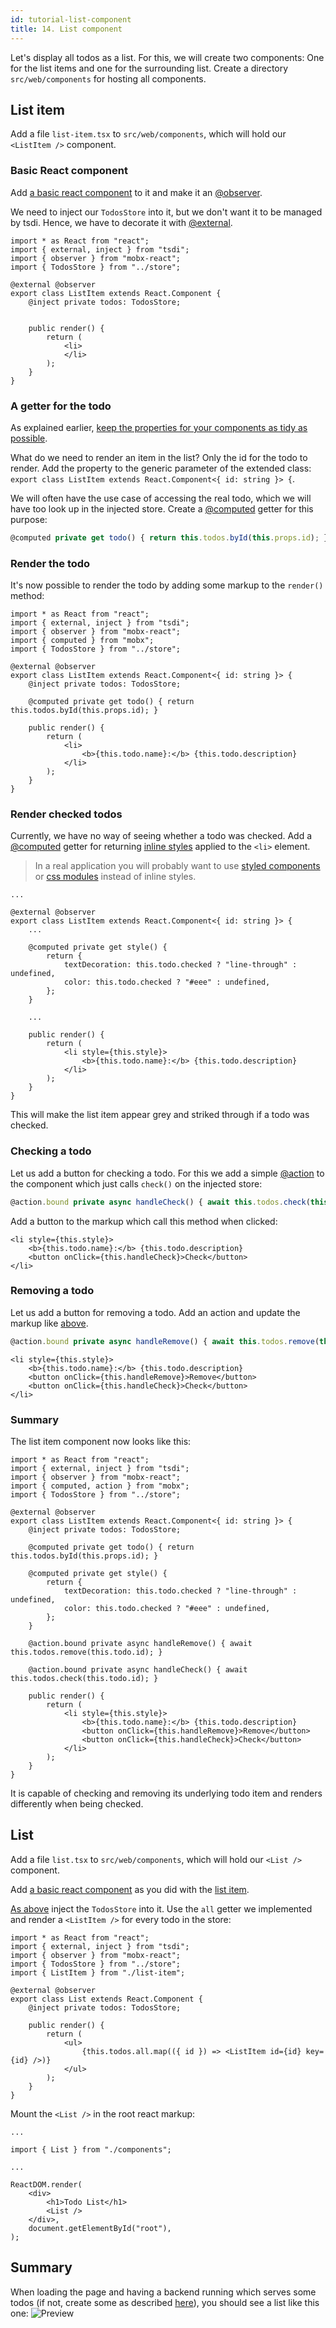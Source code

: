 ```yaml
---
id: tutorial-list-component
title: 14. List component
---
```


Let's display all todos as a list.
For this, we will create two components: One for the list items and one for the surrounding list.
Create a directory `src/web/components` for hosting all components.

## List item

Add a file `list-item.tsx` to `src/web/components`, which will hold our `<ListItem />` component.

### Basic React component

Add [a basic react component](https://reactjs.org/docs/react-component.html) to it and make it an [@observer](https://mobx.js.org/refguide/observer-component.html).

We need to inject our `TodosStore` into it, but we don't want it to be managed by tsdi. Hence, we have to decorate it with [@external](https://tsdi.js.org/docs/en/features.html#externals).

```tsx
import * as React from "react";
import { external, inject } from "tsdi";
import { observer } from "mobx-react";
import { TodosStore } from "../store";

@external @observer
export class ListItem extends React.Component {
    @inject private todos: TodosStore;


    public render() {
        return (
            <li>
            </li>
        );
    }
}
```

### A getter for the todo

As explained earlier, [keep the properties for your components as tidy as possible](introduction-architectural-inspirations#don-t-mix-up-markup-and-dataflow).

What do we need to render an item in the list? Only the id for the todo to render.
Add the property to the generic parameter of the extended class: `export class ListItem extends React.Component<{ id: string }> {`.

We will often have the use case of accessing the real todo, which we will have too look up in the injected store. Create a [@computed](https://mobx.js.org/refguide/computed-decorator.html) getter for this purpose:

```typescript
@computed private get todo() { return this.todos.byId(this.props.id); }
```

### Render the todo

It's now possible to render the todo by adding some markup to the `render()` method:

```tsx
import * as React from "react";
import { external, inject } from "tsdi";
import { observer } from "mobx-react";
import { computed } from "mobx";
import { TodosStore } from "../store";

@external @observer
export class ListItem extends React.Component<{ id: string }> {
    @inject private todos: TodosStore;

    @computed private get todo() { return this.todos.byId(this.props.id); }

    public render() {
        return (
            <li>
                <b>{this.todo.name}:</b> {this.todo.description}
            </li>
        );
    }
}
```

### Render checked todos

Currently, we have no way of seeing whether a todo was checked.
Add a [@computed](https://mobx.js.org/refguide/computed-decorator.html) getter for returning [inline styles](https://reactjs.org/docs/dom-elements.html#style) applied to the `<li>` element.

> In a real application you will probably want to use [styled components](https://www.styled-components.com/) or [css modules](https://github.com/css-modules/css-modules) instead of inline styles.

```tsx
...

@external @observer
export class ListItem extends React.Component<{ id: string }> {
    ...

    @computed private get style() {
        return {
            textDecoration: this.todo.checked ? "line-through" : undefined,
            color: this.todo.checked ? "#eee" : undefined,
        };
    }

    ...

    public render() {
        return (
            <li style={this.style}>
                <b>{this.todo.name}:</b> {this.todo.description}
            </li>
        );
    }
}
```

This will make the list item appear grey and striked through if a todo was checked.

### Checking a todo

Let us add a button for checking a todo.
For this we add a simple [@action](https://mobx.js.org/refguide/action.html) to the component which just calls `check()` on the injected store:

```typescript
@action.bound private async handleCheck() { await this.todos.check(this.todo.id); }
```

Add a button to the markup which call this method when clicked:


```tsx
<li style={this.style}>
    <b>{this.todo.name}:</b> {this.todo.description}
    <button onClick={this.handleCheck}>Check</button>
</li>
```

### Removing a todo

Let us add a button for removing a todo.
Add an action and update the markup like [above](#checking-a-todo).

```typescript
@action.bound private async handleRemove() { await this.todos.remove(this.todo.id); }
```

```tsx
<li style={this.style}>
    <b>{this.todo.name}:</b> {this.todo.description}
    <button onClick={this.handleRemove}>Remove</button>
    <button onClick={this.handleCheck}>Check</button>
</li>
```

### Summary

The list item component now looks like this:

```tsx
import * as React from "react";
import { external, inject } from "tsdi";
import { observer } from "mobx-react";
import { computed, action } from "mobx";
import { TodosStore } from "../store";

@external @observer
export class ListItem extends React.Component<{ id: string }> {
    @inject private todos: TodosStore;

    @computed private get todo() { return this.todos.byId(this.props.id); }

    @computed private get style() {
        return {
            textDecoration: this.todo.checked ? "line-through" : undefined,
            color: this.todo.checked ? "#eee" : undefined,
        };
    }

    @action.bound private async handleRemove() { await this.todos.remove(this.todo.id); }

    @action.bound private async handleCheck() { await this.todos.check(this.todo.id); }

    public render() {
        return (
            <li style={this.style}>
                <b>{this.todo.name}:</b> {this.todo.description}
                <button onClick={this.handleRemove}>Remove</button>
                <button onClick={this.handleCheck}>Check</button>
            </li>
        );
    }
}
```

It is capable of checking and removing its underlying todo item and renders differently when being checked.

## List

Add a file `list.tsx` to `src/web/components`, which will hold our `<List />` component.

Add [a basic react component](https://reactjs.org/docs/react-component.html) as you did with the [list item](#list-item).

[As above](#list-item) inject the `TodosStore` into it. Use the `all` getter we implemented and render a `<ListItem />` for every todo in the store:

```tsx
import * as React from "react";
import { external, inject } from "tsdi";
import { observer } from "mobx-react";
import { TodosStore } from "../store";
import { ListItem } from "./list-item";

@external @observer
export class List extends React.Component {
    @inject private todos: TodosStore;

    public render() {
        return (
            <ul>
                {this.todos.all.map(({ id }) => <ListItem id={id} key={id} />)}
            </ul>
        );
    }
}
```

Mount the `<List />` in the root react markup:

```tsx
...

import { List } from "./components";

...

ReactDOM.render(
    <div>
        <h1>Todo List</h1>
        <List />
    </div>,
    document.getElementById("root"),
);
```

## Summary

When loading the page and having a backend running which serves some todos (if not, create some as described [here](http://localhost:3000/hyrest/docs/tutorial-compile-backend#create-a-todo)), you should see a list like this one:
![Preview](assets/tutorial-list-preview.png)

